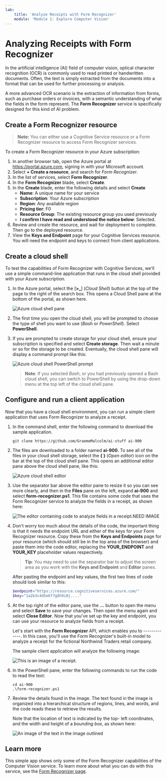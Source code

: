 ```yaml
---
lab:
    title: 'Analyze Receipts with Form Recognizer'
    module: 'Module 1: Explore Computer Vision'
---
```


# Analyzing Receipts with Form Recognizer 

In the artificial intelligence (AI) field of computer vision, optical character recognition (OCR) is commonly used to read printed or handwritten documents. Often, the text is simply extracted from the documents into a format that can be used for further processing or analysis.

A more advanced OCR scenario is the extraction of information from forms, such as purchase orders or invoices, with a semantic understanding of what the fields in the form represent. The **Form Recognizer** service is specifically designed for this kind of AI problem.

## Create a Form Recognizer resource

>**Note:** You can either use a Cognitive Service resource or a Form Recognizer resource to access Form Recognizer services. 

To create a Form Recognizer resource in your Azure subscription:

1. In another browser tab, open the Azure portal at https://portal.azure.com, signing in with your Microsoft account.
2. Select **+ Create a resource**, and search for *Form Recognizer*.
3. In the list of services, select **Form Recognizer**.
4. In the **Form Recognizer** blade, select **Create**.
5. In the **Create** blade, enter the following details and select **Create**
   - **Name**: A unique name for your service
   - **Subscription**: Your Azure subscription
   - **Region**: Any available region
   - **Pricing tier**: F0
   - **Resource Group**: The existing resource group you used previously
   - **I confirm I have read and understood the notice below**: Selected.
6. Review and create the resource, and wait for deployment to complete. Then go to the deployed resource.
7. View the **Keys and Endpoint** page for your Cognitive Services resource. You will need the endpoint and keys to connect from client applications.

## Create a cloud shell

To test the capabilities of Form Recognizer with Cognitive Services, we'll use a simple command-line application that runs in the cloud shell provided with your Azure subscription.

1. In the Azure portal, select the [**>_**] (*Cloud Shell*) button at the top of the page to the right of the search box. This opens a Cloud Shell pane at the bottom of the portal, as shown here.

    ![Azure cloud shell pane](./media/cloud-shell.png)

2. The first time you open the cloud shell, you will be prompted to choose the type of shell you want to use (*Bash* or *PowerShell*). Select **PowerShell**.

3. If you are prompted to create storage for your cloud shell, ensure your subscription is specified and select **Create storage**. Then wait a minute or so for the storage to be created. Eventually, the cloud shell pane will display a command prompt like this:

    ![Azure cloud shell PowerShell prompt](./media/powershell-prompt.png)

    > **Note**: If you selected *Bash*, or you had previously opened a Bash cloud shell, you can switch to PowerShell by using the drop-down menu at the top left of the cloud shell pane.

## Configure and run a client application

Now that you have a cloud shell environment, you can run a simple client application that uses Form Recognizer to analyze a receipt.

1. In the command shell, enter the following command to download the sample application. 

    ```
    git clone https://github.com/GraemeMalcolm/ai-stuff ai-900
    ```

2. The files are downloaded to a folder named **ai-900**. To see all of the files in your cloud shell storage, select the **{ }** (*Open editor*) icon on the bar at the top of the cloud shell pane. This opens an additional editor pane above the cloud shell pane, like this:

    ![Azure cloud shell editor](./media/editor-pane.png)

3. Use the separator bar above the editor pane to resize it so you can see more clearly, and then in the **Files** pane on the left, expand **ai-900** and select **form-recognizer.ps1**. This file contains some code that uses the Form Recognizer service to analyze the fields in a receipt, as shown here:

    ![The editor containing code to analyze fields in a receipt.](./media/)NEED IMAGE 

4. Don't worry too much about the details of the code, the important thing is that it needs the endpoint URL and either of the keys for your Form Recognizer resource. Copy these from the **Keys and Endpoints** page for your resource (which should still be in the top area of the browser) and paste them into the code editor, replacing the **YOUR_ENDPOINT** and **YOUR_KEY** placeholder values respectively.

    >**Tip**: You may need to use the separator bar to adjust the screen area as you work with the **Keys and Endpoint** and **Editor** panes.

    After pasting the endpoint and key values, the first two lines of code should look similar to this:

    ```PowerShell
    $endpoint="https://resource.cognitiveservices.azure.com/"
    $key="1a2b3c4d5e6f7g8h9i0j...."
    ```

5. At the top right of the editor pane, use the **...** button to open the menu and select **Save** to save your changes. Then open the menu again and select **Close Editor**. Now that you've set up the key and endpoint, you can use your resource to analyze fields from a receipt.

    Let's start with the **Form Recognizer** API, which enables you to -------------. In this case, you'll use the Form Recognizer's built-in model to analyze a receipt for the fictional Northwind Traders retail company.

    The sample client application will analyze the following image:

    ![This is an image of a receipt.](../data/vision/receipt.jpg)

6. In the PowerShell pane, enter the following commands to run the code to read the text:

    ```
    cd ai-900
    .\form-recognizer.ps1 
    ```

7. Review the details found in the image. The text found in the image is organized into a hierarchical structure of regions, lines, and words, and the code reads these to retrieve the results.

    Note that the location of text is indicated by the top- left coordinates, and the width and height of a *bounding box*, as shown here:

    ![An image of the text in the image outlined](./media/lab-05-bounding-boxes.png)

## Learn more

This simple app shows only some of the Form Recognizer capabilities of the Computer Vision service. To learn more about what you can do with this service, see the [Form Recognizer page](https://docs.microsoft.com/azure/applied-ai-services/form-recognizer/overview).